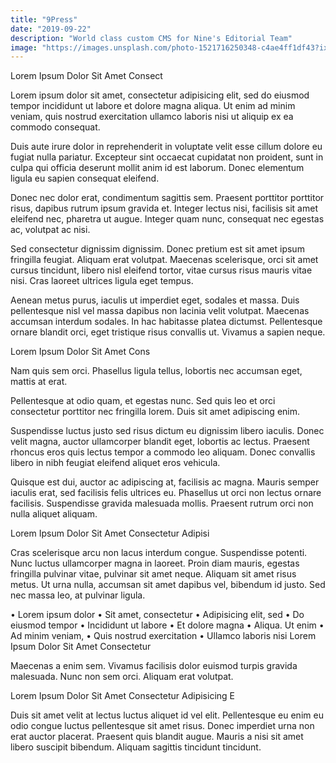 ```yaml
---
title: "9Press"
date: "2019-09-22"
description: "World class custom CMS for Nine's Editorial Team"
image: "https://images.unsplash.com/photo-1521716250348-c4ae4ff1df43?ixlib=rb-1.2.1&ixid=eyJhcHBfaWQiOjEyMDd9&auto=format&fit=crop&w=582&q=80"
---
```

Lorem Ipsum Dolor Sit Amet Consect

Lorem ipsum dolor sit amet, consectetur adipisicing elit, sed do eiusmod tempor incididunt ut labore et dolore magna aliqua. Ut enim ad minim veniam, quis nostrud exercitation ullamco laboris nisi ut aliquip ex ea commodo consequat.

Duis aute irure dolor in reprehenderit in voluptate velit esse cillum dolore eu fugiat nulla pariatur. Excepteur sint occaecat cupidatat non proident, sunt in culpa qui officia deserunt mollit anim id est laborum. Donec elementum ligula eu sapien consequat eleifend.

Donec nec dolor erat, condimentum sagittis sem. Praesent porttitor porttitor risus, dapibus rutrum ipsum gravida et. Integer lectus nisi, facilisis sit amet eleifend nec, pharetra ut augue. Integer quam nunc, consequat nec egestas ac, volutpat ac nisi.

Sed consectetur dignissim dignissim. Donec pretium est sit amet ipsum fringilla feugiat. Aliquam erat volutpat. Maecenas scelerisque, orci sit amet cursus tincidunt, libero nisl eleifend tortor, vitae cursus risus mauris vitae nisi. Cras laoreet ultrices ligula eget tempus.

Aenean metus purus, iaculis ut imperdiet eget, sodales et massa. Duis pellentesque nisl vel massa dapibus non lacinia velit volutpat. Maecenas accumsan interdum sodales. In hac habitasse platea dictumst. Pellentesque ornare blandit orci, eget tristique risus convallis ut. Vivamus a sapien neque.

Lorem Ipsum Dolor Sit Amet Cons

Nam quis sem orci. Phasellus ligula tellus, lobortis nec accumsan eget, mattis at erat.

Pellentesque at odio quam, et egestas nunc. Sed quis leo et orci consectetur porttitor nec fringilla lorem. Duis sit amet adipiscing enim.

Suspendisse luctus justo sed risus dictum eu dignissim libero iaculis. Donec velit magna, auctor ullamcorper blandit eget, lobortis ac lectus. Praesent rhoncus eros quis lectus tempor a commodo leo aliquam. Donec convallis libero in nibh feugiat eleifend aliquet eros vehicula.

Quisque est dui, auctor ac adipiscing at, facilisis ac magna. Mauris semper iaculis erat, sed facilisis felis ultrices eu. Phasellus ut orci non lectus ornare facilisis. Suspendisse gravida malesuada mollis. Praesent rutrum orci non nulla aliquet aliquam.

Lorem Ipsum Dolor Sit Amet Consectetur Adipisi

Cras scelerisque arcu non lacus interdum congue. Suspendisse potenti. Nunc luctus ullamcorper magna in laoreet. Proin diam mauris, egestas fringilla pulvinar vitae, pulvinar sit amet neque. Aliquam sit amet risus metus. Ut urna nulla, accumsan sit amet dapibus vel, bibendum id justo. Sed nec massa leo, at pulvinar ligula.

• Lorem ipsum dolor
• Sit amet, consectetur
• Adipisicing elit, sed
• Do eiusmod tempor
• Incididunt ut labore
• Et dolore magna
• Aliqua. Ut enim
• Ad minim veniam,
• Quis nostrud exercitation
• Ullamco laboris nisi
Lorem Ipsum Dolor Sit Amet Consectetur

Maecenas a enim sem. Vivamus facilisis dolor euismod turpis gravida malesuada. Nunc non sem orci. Aliquam erat volutpat.

Lorem Ipsum Dolor Sit Amet Consectetur Adipisicing E

Duis sit amet velit at lectus luctus aliquet id vel elit. Pellentesque eu enim eu odio congue luctus pellentesque sit amet risus. Donec imperdiet urna non erat auctor placerat. Praesent quis blandit augue. Mauris a nisi sit amet libero suscipit bibendum. Aliquam sagittis tincidunt tincidunt.

